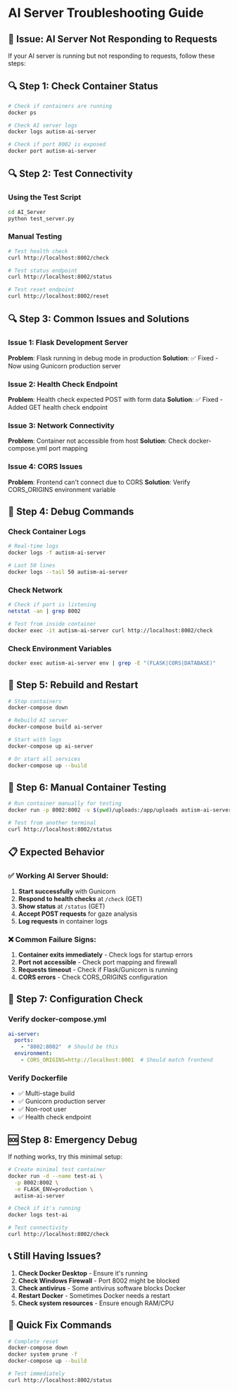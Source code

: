 # AI Server Troubleshooting Guide

## 🚨 Issue: AI Server Not Responding to Requests

If your AI server is running but not responding to requests, follow these steps:

## 🔍 Step 1: Check Container Status

```bash
# Check if containers are running
docker ps

# Check AI server logs
docker logs autism-ai-server

# Check if port 8002 is exposed
docker port autism-ai-server
```

## 🔍 Step 2: Test Connectivity

### Using the Test Script
```bash
cd AI_Server
python test_server.py
```

### Manual Testing
```bash
# Test health check
curl http://localhost:8002/check

# Test status endpoint
curl http://localhost:8002/status

# Test reset endpoint
curl http://localhost:8002/reset
```

## 🔍 Step 3: Common Issues and Solutions

### Issue 1: Flask Development Server
**Problem**: Flask running in debug mode in production
**Solution**: ✅ Fixed - Now using Gunicorn production server

### Issue 2: Health Check Endpoint
**Problem**: Health check expected POST with form data
**Solution**: ✅ Fixed - Added GET health check endpoint

### Issue 3: Network Connectivity
**Problem**: Container not accessible from host
**Solution**: Check docker-compose.yml port mapping

### Issue 4: CORS Issues
**Problem**: Frontend can't connect due to CORS
**Solution**: Verify CORS_ORIGINS environment variable

## 🔧 Step 4: Debug Commands

### Check Container Logs
```bash
# Real-time logs
docker logs -f autism-ai-server

# Last 50 lines
docker logs --tail 50 autism-ai-server
```

### Check Network
```bash
# Check if port is listening
netstat -an | grep 8002

# Test from inside container
docker exec -it autism-ai-server curl http://localhost:8002/check
```

### Check Environment Variables
```bash
docker exec autism-ai-server env | grep -E "(FLASK|CORS|DATABASE)"
```

## 🔧 Step 5: Rebuild and Restart

```bash
# Stop containers
docker-compose down

# Rebuild AI server
docker-compose build ai-server

# Start with logs
docker-compose up ai-server

# Or start all services
docker-compose up --build
```

## 🔧 Step 6: Manual Container Testing

```bash
# Run container manually for testing
docker run -p 8002:8002 -v $(pwd)/uploads:/app/uploads autism-ai-server

# Test from another terminal
curl http://localhost:8002/status
```

## 📋 Expected Behavior

### ✅ Working AI Server Should:
1. **Start successfully** with Gunicorn
2. **Respond to health checks** at `/check` (GET)
3. **Show status** at `/status` (GET)
4. **Accept POST requests** for gaze analysis
5. **Log requests** in container logs

### ❌ Common Failure Signs:
1. **Container exits immediately** - Check logs for startup errors
2. **Port not accessible** - Check port mapping and firewall
3. **Requests timeout** - Check if Flask/Gunicorn is running
4. **CORS errors** - Check CORS_ORIGINS configuration

## 🔧 Step 7: Configuration Check

### Verify docker-compose.yml
```yaml
ai-server:
  ports:
    - "8002:8002"  # Should be this
  environment:
    - CORS_ORIGINS=http://localhost:8001  # Should match frontend
```

### Verify Dockerfile
- ✅ Multi-stage build
- ✅ Gunicorn production server
- ✅ Non-root user
- ✅ Health check endpoint

## 🆘 Step 8: Emergency Debug

If nothing works, try this minimal setup:

```bash
# Create minimal test container
docker run -d --name test-ai \
  -p 8002:8002 \
  -e FLASK_ENV=production \
  autism-ai-server

# Check if it's running
docker logs test-ai

# Test connectivity
curl http://localhost:8002/check
```

## 📞 Still Having Issues?

1. **Check Docker Desktop** - Ensure it's running
2. **Check Windows Firewall** - Port 8002 might be blocked
3. **Check antivirus** - Some antivirus software blocks Docker
4. **Restart Docker** - Sometimes Docker needs a restart
5. **Check system resources** - Ensure enough RAM/CPU

## 🔄 Quick Fix Commands

```bash
# Complete reset
docker-compose down
docker system prune -f
docker-compose up --build

# Test immediately
curl http://localhost:8002/status
``` 